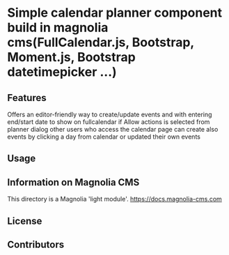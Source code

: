 # Simple calendar planner component build in magnolia cms(FullCalendar.js, Bootstrap, Moment.js, Bootstrap datetimepicker  ...)

<!--
Simple calendar planner component build in magnolia cms(FullCalendar, Bootstrap,  ...)
Allow  users creating/update events,
-->


## Features
Offers an editor-friendly way to create/update events and with entering end/start date to show on fullcalendar
if Allow actions is selected from planner dialog other users who access the calendar page can create also events by clicking a day from 
calendar or updated their own events

<!--
Provide a list of the key features this module provides for content
authors, or whoever the primary user is. For a component template,
consider providing screenshots of the rendered component and the
component dialog.
-->


## Usage


<!--
Provide details about how a developer can make the component template,
or other features provided by the light module, available to content
authors.

This can include any special instructions about webresources or
availability. This could include instructions on 3rd party dependencies
such as jquery.

Describe how a template can be configured with parameters if
applicable.
-->


## Information on Magnolia CMS

This directory is a Magnolia 'light module'.
https://docs.magnolia-cms.com


## License


## Contributors
